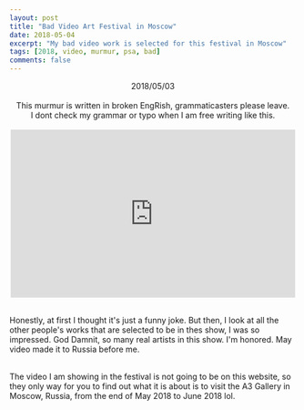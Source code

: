 ```yaml
---
layout: post
title: "Bad Video Art Festival in Moscow"
date: 2018-05-04
excerpt: "My bad video work is selected for this festival in Moscow"
tags: [2018, video, murmur, psa, bad]
comments: false
---
```

<center> 2018/05/03 </center>
<br>
<center> This murmur is written in broken EngRish, grammaticasters please leave. </center>
<center> I dont check my grammar or typo when I am free writing like this. </center>
<br>


<center><iframe src="https://www.facebook.com/plugins/post.php?href=https%3A%2F%2Fwww.facebook.com%2Fbadvideoart%2Fphotos%2Fa.667461850095792.1073741827.667447480097229%2F964800453695262%2F%3Ftype%3D3&width=500" width="500" height="295" style="border:none;overflow:hidden" scrolling="no" frameborder="0" allowTransparency="true" allow="encrypted-media"></iframe></center>


<br>

Honestly, at first I thought it's just a funny joke.  But then, I look at all the other people's works that are selected to be in thes show, I was so impressed. God Damnit, so many real artists in this show.  I'm honored.  May video made it to Russia before me. 

<br>
The video I am showing in the festival is not going to be on this website, so they only way for you to find out what it is about is to visit the A3 Gallery in Moscow, Russia, from the end of May 2018 to June 2018 lol.
